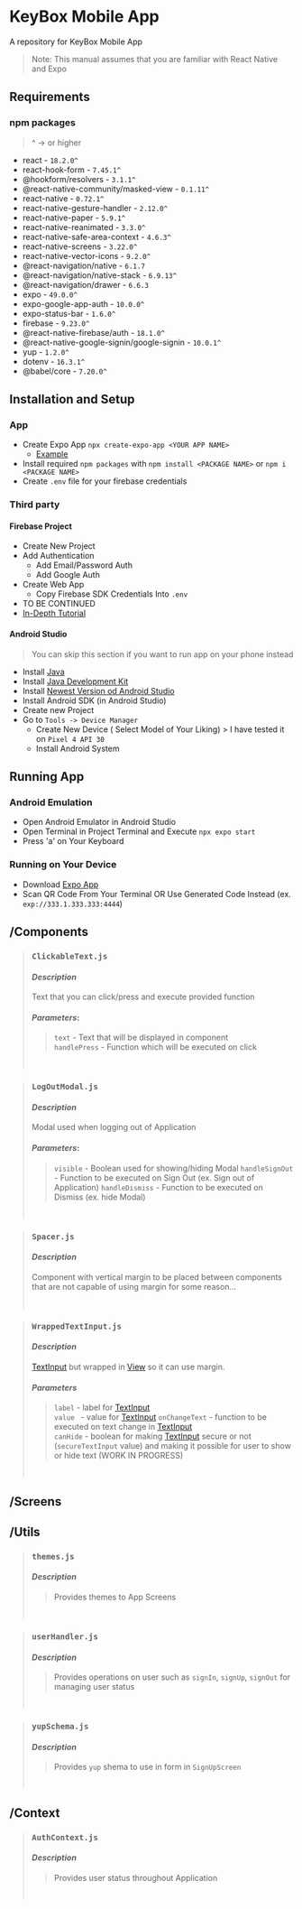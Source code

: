 # KeyBox Mobile App
A repository for KeyBox Mobile App

> Note: This manual assumes that you are familiar with React Native and Expo

## Requirements

### npm packages

 > ^ -> or higher
* react - `18.2.0^`
* react-hook-form - `7.45.1^`
* @hookform/resolvers - `3.1.1^`
* @react-native-community/masked-view - `0.1.11^`
* react-native - `0.72.1^`
* react-native-gesture-handler - `2.12.0^`
* react-native-paper - `5.9.1^`
* react-native-reanimated - `3.3.0^`
* react-native-safe-area-context - `4.6.3^`
* react-native-screens - `3.22.0^`
* react-native-vector-icons - `9.2.0^`
* @react-navigation/native - `6.1.7`
* @react-navigation/native-stack - `6.9.13^`
* @react-navigation/drawer - `6.6.3`
* expo - `49.0.0^`
* expo-google-app-auth - `10.0.0^`
* expo-status-bar - `1.6.0^`
* firebase - `9.23.0^`
* @react-native-firebase/auth - `18.1.0^`
* @react-native-google-signin/google-signin - `10.0.1^`
* yup - `1.2.0^`
* dotenv - `16.3.1^`
* @babel/core - `7.20.0^`

## Installation and Setup

### App

* Create Expo App `npx create-expo-app <YOUR APP NAME>`
  * [Example](https://docs.expo.dev/tutorial/create-your-first-app/)
* Install required `npm packages` with `npm install <PACKAGE NAME>` or `npm i <PACKAGE NAME>`
* Create `.env` file for your firebase credentials

### Third party

#### Firebase Project
  
  * Create New Project
  * Add Authentication
    * Add Email/Password Auth
    * Add Google Auth
  * Create Web App
    * Copy Firebase SDK Credentials Into `.env`
  * TO BE CONTINUED
  * [In-Depth Tutorial](https://blog.logrocket.com/integrating-firebase-authentication-expo-mobile-app/) 

#### Android Studio
  
> You can skip this section if you want to run app on your phone instead

  * Install [Java](https://www.java.com/en/download/)
  * Install [Java Development Kit](https://www.oracle.com/java/technologies/downloads/)
  * Install [Newest Version od Android Studio](https://developer.android.com/studio)
  * Install Android SDK (in Android Studio)
  * Create new Project
  * Go to `Tools -> Device Manager`
      * Create New Device ( Select Model of Your Liking) > I have tested it on `Pixel 4 API 30`
      * Install Android System
 
## Running App

### Android Emulation

* Open Android Emulator in Android Studio
* Open Terminal in Project Terminal and Execute `npx expo start`
* Press 'a' on Your Keyboard

### Running on Your Device

* Download [Expo App](https://expo.dev/client)
* Scan QR Code From Your Terminal OR Use Generated Code Instead (ex. `exp://333.1.333.333:4444`)




## /Components

> ### `ClickableText.js`
>
> #### *Description*
>
> Text that you can click/press and execute provided function
>
> #### *Parameters*: 
>
> > `text` - Text that will be displayed in component  
> > `handlePress` - Function which will be executed on click 
>   
>   <br/>

> ### `LogOutModal.js`
>
> #### *Description*
>
> Modal used when logging out of Application
>
> #### *Parameters*: 
>
> > `visible` - Boolean used for showing/hiding Modal 
> > `handleSignOut` - Function to be executed on Sign Out (ex. Sign out of Application)
> > `handleDismiss` - Function to be executed on Dismiss (ex. hide Modal)
>   
>   <br/>

> ### `Spacer.js`
>
> #### *Description*
>
> Component with vertical margin to be placed between components that are not capable of using margin for some reason...
>   
>   <br/>

> ### `WrappedTextInput.js`
>
> #### *Description*
>
> [TextInput](https://callstack.github.io/react-native-paper/docs/components/TextInput/) but wrapped in [View](https://reactnative.dev/docs/view) so it can use margin. 
>
> #### *Parameters*
> > `label` - label for [TextInput](https://callstack.github.io/react-native-paper/docs/components/TextInput/)  
> > `value ` - value for [TextInput](https://callstack.github.io/react-native-paper/docs/components/TextInput/) 
> > `onChangeText` -  function to be executed on text change in [TextInput](https://callstack.github.io/react-native-paper/docs/components/TextInput/)  
> > `canHide` -  boolean for making [TextInput](https://callstack.github.io/react-native-paper/docs/components/TextInput/) secure or not (`secureTextInput` value) and making it possible for user to show or hide text (WORK IN PROGRESS)
>   
>   <br/>


## /Screens


## /Utils

> ### `themes.js`
> 
> #### *Description* 
> > Provides themes to App Screens 
>   
>   <br/>

> ### `userHandler.js`
> 
> #### *Description* 
> > Provides operations on user such as `signIn`, `signUp`, `signOut` for managing user status
>   
>   <br/>

> ### `yupSchema.js`
> 
> #### *Description* 
> > Provides `yup` shema to use in form in `SignUpScreen`
>   
>   <br/>

## /Context

> ### `AuthContext.js`
> 
> #### *Description* 
> > Provides user status throughout Application
>   
>   <br/>
        
  
